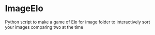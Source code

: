 # ImageElo
Python script to make a game of Elo for image folder to interactively sort your images comparing two at the time
